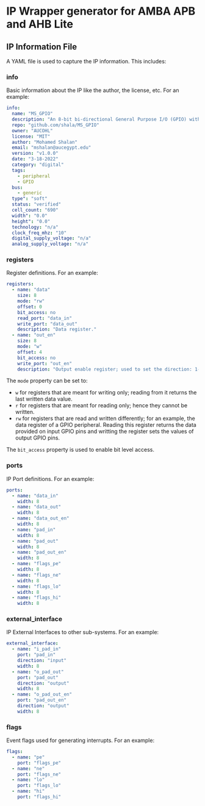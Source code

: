 # IP Wrapper generator for AMBA APB and AHB Lite

## IP Information File

A YAML file is used to capture the IP information. This includes:
### info
Basic information about the IP like the author, the license, etc. For an example:
```yaml
info: 
  name: "MS_GPIO"
  description: "An 8-bit bi-directional General Purpose I/O (GPIO) with synchronizers and edge detectors."
  repo: "github.com/shala/MS_GPIO"
  owner: "AUCOHL"
  license: "MIT"
  author: "Mohamed Shalan"
  email: "mshalan@aucegypt.edu"
  version: "v1.0.0"
  date: "3-18-2022"
  category: "digital"
  tags: 
    - peripheral
    - GPIO
  bus: 
    - generic
  type": "soft"
  status: "verified"
  cell_count: "690"
  width": "0.0"
  height": "0.0"
  technology: "n/a"
  clock_freq_mhz: "10"
  digital_supply_voltage: "n/a"
  analog_supply_voltage: "n/a"
  ```

### registers
Register definitions. For an example:
```yaml
registers:
  - name: "data"
    size: 8
    mode: "rw"
    offset: 0
    bit_access: no
    read_port: "data_in"
    write_port: "data_out"
    description: "Data register."
  - name: "out_en"
    size: 8
    mode: "w"
    offset: 4
    bit_access: no
    write_port: "out_en"
    description: "Output enable register; used to set the direction: 1-out, 0-in"
```
The ``mode`` property can be set to: 
- ``w`` for registers that are meant for writing only; reading from it returns the last written data value.
- ``r`` for registers that are meant for reading only; hence they cannot be written. 
- ``rw`` for registers that are read and written differently; for an example, the data register of a GPIO peripheral. Reading this register returns the data provided on input GPIO pins and writting the register sets the values of output GPIO pins.

The ``bit_access`` property is used to enable bit level access.

### ports
IP Port definitions. For an example:
```yaml
ports:
  - name: "data_in"
    width: 8
  - name: "data_out"
    width: 8
  - name: "data_out_en"
    width: 8
  - name: "pad_in"
    width: 8
  - name: "pad_out"
    width: 8
  - name: "pad_out_en"
    width: 8
  - name: "flags_pe"
    width: 8
  - name: "flags_ne"
    width: 8
  - name: "flags_lo"
    width: 8
  - name: "flags_hi"
    width: 8
```
### external_interface
IP External Interfaces to other sub-systems. For an example:
```yaml
external_interface: 
  - name: "i_pad_in"
    port: "pad_in"
    direction: "input"
    width: 8
  - name: "o_pad_out"
    port: "pad_out"
    direction: "output"
    width: 8
  - name: "o_pad_out_en"
    port: "pad_out_en"
    direction: "output"
    width: 8
```
### flags
Event flags used for generating interrupts. For an example:
```yaml
flags: 
  - name: "pe"
    port: "flags_pe"
  - name: "ne"
    port: "flags_ne"
  - name: "lo"
    port: "flags_lo"
  - name: "hi"
    port: "flags_hi"
```

